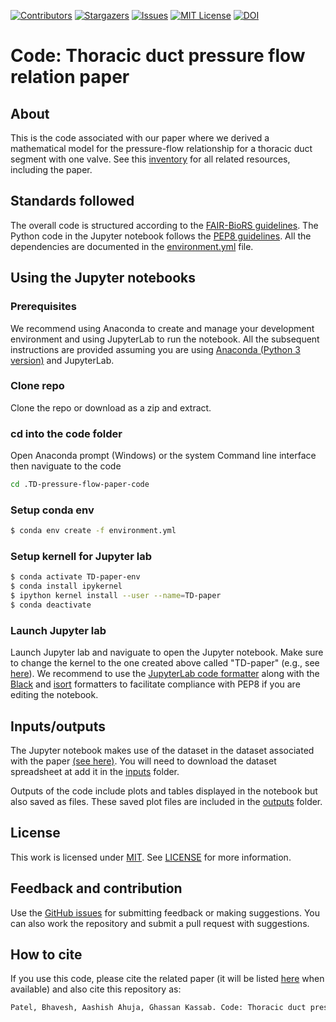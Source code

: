 [![Contributors][contributors-shield]][contributors-url]
[![Stargazers][stars-shield]][stars-url]
[![Issues][issues-shield]][issues-url]
[![MIT License][license-shield]][license-url]
[![DOI](https://zenodo.org/badge/DOI/10.5281/zenodo.14709022.svg)](https://doi.org/10.5281/zenodo.14709022)

[contributors-shield]: https://img.shields.io/github/contributors/bvhpatel/TD-pressure-flow-paper-code.svg?style=flat-square
[contributors-url]: https://github.com/bvhpatel/TD-pressure-flow-paper-code/graphs/contributors
[stars-shield]: https://img.shields.io/github/stars/bvhpatel/TD-pressure-flow-paper-code.svg?style=flat-square
[stars-url]: https://github.com/bvhpatel/TD-pressure-flow-paper-code/stargazers
[issues-shield]: https://img.shields.io/github/issues/bvhpatel/TD-pressure-flow-paper-code.svg?style=flat-square
[issues-url]: https://github.com/bvhpatel/TD-pressure-flow-paper-code/issues
[license-shield]: https://img.shields.io/github/license/bvhpatel/TD-pressure-flow-paper-code.svg?style=flat-square
[license-url]: https://github.com/bvhpatel/TD-pressure-flow-paper-code/blob/master/LICENSE

# Code: Thoracic duct pressure flow relation paper

## About
This is the code associated with our paper where we derived a mathematical model for the pressure-flow relationship for a thoracic duct segment with one valve. See this [inventory](https://github.com/bvhpatel/TD-pressure-flow-paper-inventory) for all related resources, including the paper.


## Standards followed
The overall code is structured according to the [FAIR-BioRS guidelines](https://doi.org/10.1038/s41597-023-02463-x). The Python code in the Jupyter notebook follows the [PEP8 guidelines](https://peps.python.org/pep-0008). All the dependencies are documented in the [environment.yml](environment.yml) file.

## Using the Jupyter notebooks

### Prerequisites 
We recommend using Anaconda to create and manage your development environment and using JupyterLab to run the notebook. All the subsequent instructions are provided assuming you are using [Anaconda (Python 3 version)](https://www.anaconda.com/products/individual) and JupyterLab.

### Clone repo
Clone the repo or download as a zip and extract.

### cd into the code folder

Open Anaconda prompt (Windows) or the system Command line interface then naviguate to the code
```sh
cd .TD-pressure-flow-paper-code

```

### Setup conda env
```sh
$ conda env create -f environment.yml
```

### Setup kernell for Jupyter lab
```sh
$ conda activate TD-paper-env
$ conda install ipykernel
$ ipython kernel install --user --name=TD-paper
$ conda deactivate
```

### Launch Jupyter lab
Launch Jupyter lab and naviguate to open the Jupyter notebook. Make sure to change the kernel to the one created above called "TD-paper" (e.g., see [here](https://doc.cocalc.com/howto/jupyter-kernel-selection.html#cocalc-s-jupyter-notebook)). We recommend to use the [JupyterLab code formatter](https://github.com/ryantam626/jupyterlab_code_formatter) along with the [Black](https://github.com/psf/black) and [isort](https://github.com/PyCQA/isort) formatters to facilitate compliance with PEP8 if you are editing the notebook.

## Inputs/outputs
The Jupyter notebook makes use of the dataset in the dataset associated with the paper [(see here)](https://github.com/bvhpatel/TD-pressure-flow-paper-inventory). You will need to download the dataset spreadsheet at add it in the [inputs](inputs) folder.

Outputs of the code include plots and tables displayed in the notebook but also saved as files. These saved plot files are included in the [outputs](outputs) folder. 

## License
This work is licensed under
[MIT](https://opensource.org/licenses/mit). See [LICENSE](LICENSE) for more information.

## Feedback and contribution
Use the [GitHub issues](https://github.com/bvhpatel/TD-pressure-flow-paper-code/issues) for submitting feedback or making suggestions. You can also work the repository and submit a pull request with suggestions.

## How to cite
If you use this code, please cite the related paper (it will be listed [here](https://github.com/bvhpatel/TD-pressure-flow-paper-inventory) when available) and also cite this repository as:

```bash
Patel, Bhavesh, Aashish Ahuja, Ghassan Kassab. Code: Thoracic duct pressure flow relation paper [Software]. Zenodo. https://doi.org/10.5281/zenodo.14709022
